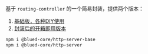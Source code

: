 基于 `routing-controller` 的一个简易封装，提供两个版本：

1. [基础版，各种DIY使用](packages/http-server-base)
2. [封装后的开箱即用版本](packages/http-server)

```bash
npm i @blued-core/http-server-base
npm i @blued-core/http-server
```